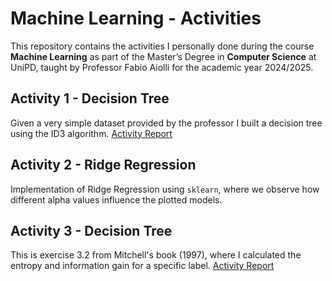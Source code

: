 # Machine Learning - Activities
This repository contains the activities I personally done during the course **Machine Learning** as part of the Master’s Degree in **Computer Science** at UniPD, taught by Professor Fabio Aiolli for the academic year 2024/2025.

## Activity 1 - Decision Tree
Given a very simple dataset provided by the professor I built a decision tree using the ID3 algorithm.
[Activity Report](A1-DTree/PlayTennis.pdf)

## Activity 2 - Ridge Regression
Implementation of Ridge Regression using `sklearn`, where we observe how different alpha values influence the plotted models.

## Activity 3 - Decision Tree
This is exercise 3.2 from Mitchell's book (1997), where I calculated the entropy and information gain for a specific label. 
[Activity Report](A3-DTree/A3.pdf)